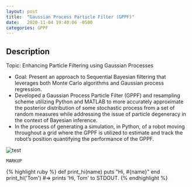 ```yaml
---
layout: post
title:  "Gaussian Process Particle Filter (GPPF)"
date:   2020-11-04 19:40:06 -0500
categories: GPPF
---
```

Description 
------
Topic: Enhancing Particle Filtering using Gaussian Processes
- Goal: Present an approach to Sequential Bayesian filtering that leverages both Monte Carlo algorithms and Gaussian process regression.
- Developed a Gaussian Process Particle Filter (GPPF) and resampling scheme utilizing Python and MATLAB to more accurately approximate the posterior distribution of some stochastic process from a set of random measures while addressing the issue of particle degeneracy in the context of Bayesian inference.
- In the process of generating a simulation, in Python, of a robot moving throughout a grid where the GPPF is utilized to estimate and track the robot’s position quantifying the performance of the GPPF.

![test](https://imgur.com/LX4r3cq)

`MARKUP`

{% highlight ruby %}
def print_hi(name)
  puts "Hi, #{name}"
end
print_hi('Tom')
#=> prints 'Hi, Tom' to STDOUT.
{% endhighlight %}


